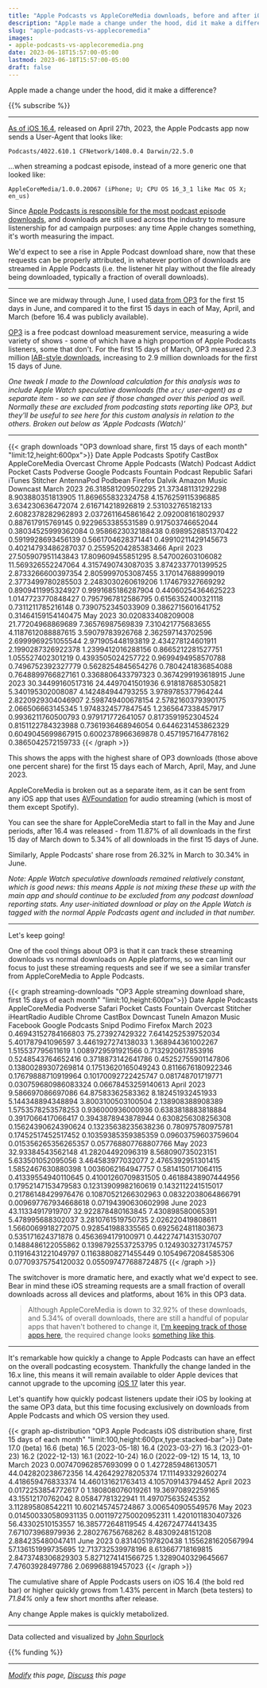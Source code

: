 ```yaml
---
title: "Apple Podcasts vs AppleCoreMedia downloads, before and after iOS 16.4"
description: "Apple made a change under the hood, did it make a difference?"
slug: "apple-podcasts-vs-applecoremedia"
images:
- apple-podcasts-vs-applecoremedia.png
date: 2023-06-18T15:57:00-05:00
lastmod: 2023-06-18T15:57:00-05:00
draft: false
---
```


Apple made a change under the hood, did it make a difference?

{{% subscribe %}}

---

[As of iOS 16.4](https://podcasters.apple.com/4844-ios-164-whats-new-for-apple-podcasts), released on April 27th, 2023, the Apple Podcasts app now sends a User-Agent that looks like:
```
Podcasts/4022.610.1 CFNetwork/1408.0.4 Darwin/22.5.0
```
...when streaming a podcast episode, instead of a more generic one that looked like:
```
AppleCoreMedia/1.0.0.20D67 (iPhone; U; CPU OS 16_3_1 like Mac OS X; en_us)
```

Since [Apple Podcasts is responsible for the most podcast episode downloads](https://livewire.io/buzzsprout-stats-visualized/), and downloads are still used across the industry to measure listenership for ad campaign purposes: any time Apple changes something, it's worth measuring the impact.

We'd expect to see a rise in Apple Podcast download share, now that these requests can be properly attributed, in whatever portion of downloads are streamed in Apple Podcasts (i.e. the listener hit play without the file already being downloaded, typically a fraction of overall downloads).

---

Since we are midway through June, I used [data from OP3](https://op3.dev/api/docs#tag/redirect-logs/operation/queryRedirectLogs) for the first 15 days in June, and compared it to the first 15 days in each of May, April, and March (before 16.4 was publicly available).

[OP3](https://op3.dev) is a free podcast download measurement service, measuring a wide variety of shows - some of which have a high proportion of Apple Podcasts listeners, some that don't.  For the first 15 days of March, OP3 measured 2.3 million [IAB-style downloads](https://op3.dev/download-calculation), increasing to 2.9 million downloads for the first 15 days of June.

_One tweak I made to the Download calculation for this analysis was to include Apple Watch speculative downloads (the `atc/` user-agent) as a separate item - so we can see if those changed over this period as well.  Normally these are excluded from podcasting stats reporting like OP3, but they'll be useful to see here for this custom analysis in relation to the others. Broken out below as ‘Apple Podcasts (Watch)’_

---

{{< graph downloads "OP3 download share, first 15 days of each month" "limit:12,height:600px">}}
Date	Apple Podcasts	Spotify	CastBox	AppleCoreMedia	Overcast	Chrome	Apple Podcasts (Watch)	Podcast Addict	Pocket Casts	Podverse	Google Podcasts	Fountain	Podcast Republic	Safari	iTunes	Stitcher	AntennaPod	Podbean	Firefox	Dalvik	Amazon Music	Downcast
March 2023	26.318581209502295	21.373481131292298	8.903880351813905	11.869655832324758	4.1576259115396885	3.634230636472074	2.616714218926819	2.531032765182133	2.6082378282962893	2.0372611645861642	2.092008161802937	0.887617915769145	0.9229653385531589	0.917503746652044	0.38034525999362084	0.9586623032188438	0.6989526851370422	0.5919928693456139	0.5661704628371441	0.49910211429145673	0.40214793486287037	0.25595204285383466
April 2023	27.505907951143843	17.809609455851295	8.547002603106082	11.569326552247064	4.3157490743087035	3.8742337701399525	2.8733266600397354	2.8059997053087455	3.170147688999019	2.3773499780285503	2.2483030260619206	1.174679327669292	0.8909411995324927	0.9991685186287904	0.44060254364625223	1.0147723770848427	0.7957967812586795	0.6156352400321118	0.7311211785216148	0.7390752345033909	0.3862715601641752	0.31464159154140475
May 2023	30.020833408209008	21.77204968869689	7.36576987569839	7.310421775683655	4.1187612088887615	3.59079783926768	2.362597143702596	2.6999969251055544	2.971905448193819	2.434278124601911	2.1990287326922378	1.2399412016288156	0.8665212281527751	1.055527402301219	0.4393505024257722	0.9699494958570788	0.7496752392327779	0.5628254845654276	0.7804241836854088	0.7648899766827161	0.3368806433797323	0.3674299193618915
June 2023	30.34499160517316	24.4497041501936	6.918187685305821	5.340195302008087	4.142484944793255	3.9789785377964244	2.8220929304046907	2.598749400678154	2.5782160379390175	2.066506663145345	1.9748324577847545	1.2365647338457917	0.9936211760500793	0.979171772641057	0.8173591952304524	0.8151122784323988	0.7361936468946054	0.6446231453862329	0.6049045699867915	0.6002378966369878	0.4571957164778162	0.3865042572159733
{{< /graph >}}

This shows the apps with the highest share of OP3 downloads (those above one percent share) for the first 15 days each of March, April, May, and June 2023.

AppleCoreMedia is broken out as a separate item, as it can be sent from any iOS app that uses [AVFoundation](https://developer.apple.com/av-foundation/) for audio streaming (which is most of them except Spotify).

You can see the share for AppleCoreMedia start to fall in the May and June periods, after 16.4 was released - from 11.87% of all downloads in the first 15 day of March down to 5.34% of all downloads in the first 15 days of June.

Similarly, Apple Podcasts' share rose from 26.32% in March to 30.34% in June.

_Note: Apple Watch speculative downloads remained relatively constant, which is good news: this means Apple is not mixing these these up with the main app and should continue to be excluded from any podcast download reporting stats. Any user-initiated download or play on the Apple Watch is tagged with the normal Apple Podcasts agent and included in that number._

---
Let's keep going!

One of the cool things about OP3 is that it can track these streaming downloads vs normal downloads on Apple platforms, so we can limit our focus to just these streaming requests and see if we see a similar transfer from AppleCoreMedia to Apple Podcasts.

{{< graph streaming-downloads "OP3 Apple streaming download share, first 15 days of each month" "limit:10,height:600px">}}
Date	Apple Podcasts	AppleCoreMedia	Podverse	Safari	Pocket Casts	Fountain	Overcast	Stitcher	iHeartRadio	Audible	Chrome	CastBox	Downcast	TuneIn	Amazon Music	Facebook	Google Podcasts	Snipd	Podimo	Firefox
March 2023	0.46943152784166803	75.273927429322	7.6414252539752034	5.401787941096597	3.4461927274138033	1.368944361002267	1.515537795611619	1.0089729591921566	0.7132920617853916	0.5248543764652416	0.3718873142641786	0.45252755901147806	0.13800289307269814	0.17513620165049243	0.8116676180922346	0.17679888710919964	0.10170092722425747	0.081748701719771	0.030759680986083324	0.06678453259140613
April 2023	9.586697086697086	64.87583362583362	8.182451932451933	5.144348894348894	3.8003100503100504	2.138908388908389	1.5753578253578253	0.936000936000936	0.6383818883818884	0.3917066417066417	0.3943878943878944	0.6308256308256308	0.15624390624390624	0.13235638235638236	0.780975780975781	0.17452517452517452	0.10359385359385359	0.09603759603759604	0.015356265356265357	0.057768807768807766
May 2023	32.93384543562148	41.28204492096319	8.568090735023151	5.633501052095056	3.464583977032077	2.4765392951301415	1.5852467630880398	1.0036062164947757	0.5814150171064115	0.41339554940110645	0.41001260709831505	0.46188438907444956	0.17952147153479583	0.12313909982160619	0.1432112241515017	0.21786148429976476	0.10870521266302963	0.08322038064866791	0.009697767934668618	0.07194390630602998
June 2023	43.11334917919707	32.922878480163845	7.430898580065391	5.478995688302037	3.2810761519750735	2.026220419808611	1.5660069918272075	0.928541988335565	0.6925624811803673	0.535171624371878	0.4563694179100971	0.44227471431530707	0.1488486122055862	0.13987925537253795	0.12493032731745757	0.11916431221049797	0.11638808271455449	0.10549672084585306	0.07709375754120032	0.055097477688724875
{{< /graph >}}

The switchover is more dramatic here, and exactly what we'd expect to see.  Bear in mind these iOS streaming requests are a small fraction of overall downloads across all devices and platforms, about 16% in this OP3 data.

> Although AppleCoreMedia is down to 32.92% of these downloads, and 5.34% of overall downloads, there are still a handful of popular apps that haven't bothered to change it, [I'm keeping track of those apps here](https://docs.google.com/spreadsheets/d/1YKQgt7xwLSdHmgtZew1TVD_RqzuA9W0ec0ab9BF9E0c/edit?usp=sharing), the required change looks [something like this](https://github.com/Automattic/pocket-casts-ios/pull/473/files).

---

It's remarkable how quickly a change to Apple Podcasts can have an effect on the overall podcasting ecosystem.  Thankfully the change landed in the 16.x line, this means it will remain available to older Apple devices that cannot upgrade to the upcoming [iOS 17](https://www.apple.com/ios/ios-17-preview/) later this year.

Let's quantify how quickly podcast listeners update their iOS by looking at the same OP3 data, but this time focusing exclusively on downloads from Apple Podcasts and which OS version they used.

{{< graph ap-distribution "OP3 Apple Podcasts iOS distribution share, first 15 days of each month" "limit:100,height:600px,type:stacked-bar">}}
Date	17.0 (beta)	16.6 (beta)	16.5 (2023-05-18)	16.4 (2023-03-27)	16.3 (2023-01-23)	16.2 (2022-12-13)	16.1 (2022-10-24)	16.0 (2022-09-12)	15	14, 13, 10
March 2023	0.007470962857693099	0	0	1.4272859486130571	44.042820238672356	14.426429278205374	17.111493329260274	4.418659476833374	14.460131621763413	4.105709143794452
April 2023	0.0172253854772617	0	1.180808076019261	19.36970892259165	43.15512170762042	8.05847781322941	11.497075635245352	3.112895808542211	10.602145745724867	3.006540905549576
May 2023	0.014500330580931135	0.0011972750020952311	1.4201011830407326	56.43302510153557	16.385772648119545	4.426724774413435	7.671073968979936	2.280276756768262	8.48309248151208	2.884235480047411
June 2023	0.831405197820438	1.1556281620567994	57.136151999735695	12.713732539978196	8.613667718169815	2.8473748306829303	5.8271274141566725	1.3289040329645667	7.47603928497786	2.069968819457023
{{< /graph >}}

The cumulative share of Apple Podcasts users on iOS 16.4 (the bold red bar) or higher quickly grows from 1.43% percent in March (beta testers) to *71.84%* only a few short months after release.

Any change Apple makes is quickly metabolized.

---
Data collected and visualized by [John Spurlock](https://twitter.com/johnspurlock)

{{% funding %}}

---
*[Modify](https://github.com/skymethod/livewire-web/blob/master/content/posts/apple-podcasts-vs-applecoremedia.md) this page, [Discuss](https://github.com/skymethod/livewire-web/discussions) this page*